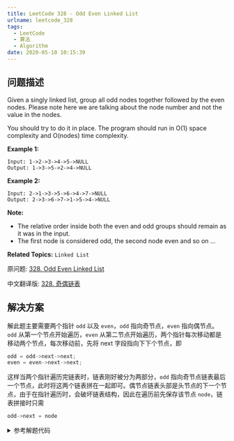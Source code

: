 ```yaml
---
title: LeetCode 328 - Odd Even Linked List
urlname: leetcode_328
tags:
  - LeetCode
  - 算法
  - Algorithm
date: 2020-05-10 10:15:39
---
```


## 问题描述

Given a singly linked list, group all odd nodes together followed by the even nodes. Please note here we are talking about the node number and not the value in the nodes.

You should try to do it in place. The program should run in O(1) space complexity and O(nodes) time complexity.

__Example 1:__

```
Input: 1->2->3->4->5->NULL
Output: 1->3->5->2->4->NULL
```

__Example 2:__

```
Input: 2->1->3->5->6->4->7->NULL
Output: 2->3->6->7->1->5->4->NULL
```

__Note:__

* The relative order inside both the even and odd groups should remain as it was in the input.
* The first node is considered odd, the second node even and so on ...

__Related Topics:__ `Linked List`

原问题: [328. Odd Even Linked List](https://leetcode.com/problems/odd-even-linked-list/)

中文翻译版: [328. 奇偶链表](https://leetcode-cn.com/problems/odd-even-linked-list/)

## 解决方案

解此题主要需要两个指针 `odd` 以及 `even`，`odd` 指向奇节点，`even` 指向偶节点。`odd` 从第一个节点开始遍历，`even` 从第二节点开始遍历，两个指针每次移动都是移动两个节点，每次移动前，先将 next 字段指向下下个节点，即

```cpp
odd = odd->next->next;
even = even->next->next;
```

这样当两个指针遍历完链表时，链表刚好被分为两部分，`odd` 指向奇节点链表最后一个节点，此时将这两个链表拼在一起即可。偶节点链表头部是头节点的下一个节点，由于在指针遍历时，会破坏链表结构，因此在遍历前先保存该节点 `node`，链表拼接时只需

```cpp
odd->next = node
```

<details>
<summary>参考解题代码</summary>

```cpp
class Solution {
public:
    ListNode* oddEvenList(ListNode* head) {
        if (head == NULL || head->next == NULL)
            return head;

        ListNode *even, *odd, *node;

        odd = head;
        even = head->next;
        node = head->next;
        while (odd != NULL && odd->next != NULL
               && even != NULL && even->next != NULL) {
            odd->next = odd->next->next;
            odd = odd->next;
            even->next = even->next->next;
            even = even->next;
        }
        odd->next = node;

        return head;
    }
};
```

</details>